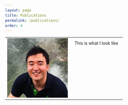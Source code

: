 ```yaml
---
layout: page
title: Publications
permalink: /publications/
order: 4
---
```

<table>
    <tr>
        <td><img src="/images/JinHyunCheong.jpg" width="200"></td>
    	<td style="padding: 10px 15px; vertical-align: top;"> This is what I look like </td>
    </tr>
</table>



